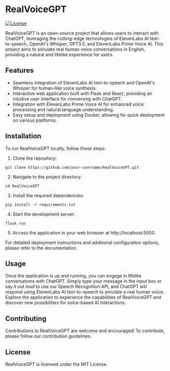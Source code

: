 # RealVoiceGPT

[![License](https://img.shields.io/badge/license-MIT-blue.svg)](LICENSE)

RealVoiceGPT is an open-source project that allows users to interact with ChatGPT, leveraging the cutting-edge technologies of ElevenLabs AI text-to-speech, OpenAI's Whisper, GPT3.5, and ElevenLabs Prime Voice AI. This project aims to simulate real human voice conversations in English, providing a natural and lifelike experience for users.

## Features

- Seamless integration of ElevenLabs AI text-to-speech and OpenAI's Whisper for human-like voice synthesis.
- Interactive web application built with Flask and React, providing an intuitive user interface for conversing with ChatGPT.
- Integration with ElevenLabs Prime Voice AI for enhanced voice processing and natural language understanding.
- Easy setup and deployment using Docker, allowing for quick deployment on various platforms.

## Installation

To run RealVoiceGPT locally, follow these steps:

1. Clone the repository:

```
git clone https://github.com/your-username/RealVoiceGPT.git
```
2. Navigate to the project directory:

```
cd RealVoiceGPT
```
3. Install the required dependencies:

```
pip install -r requirements.txt
```
4. Start the development server:

```
flask run
```
5. Access the application in your web browser at http://localhost:5000.

For detailed deployment instructions and additional configuration options, please refer to the documentation.

## Usage
Once the application is up and running, you can engage in lifelike conversations with ChatGPT. Simply type your message in the input box or say it out loud to use our Speech Recognition API, and ChatGPT will respond using ElevenLabs AI text-to-speech to simulate a real human voice. Explore the application to experience the capabilities of RealVoiceGPT and discover new possibilities for voice-based AI interactions.

## Contributing
Contributions to RealVoiceGPT are welcome and encouraged! To contribute, please follow our contribution guidelines.

## License
RealVoiceGPT is licensed under the MIT License.
